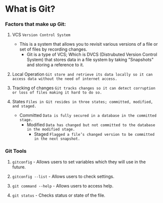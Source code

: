 # What is Git?

### Factors that make up Git:
1. VCS ```Version Control System```
      - This is a system that allows you to revisit various versions of a file or set of files by recording changes.
        - Git is a type of VCS; Which is DVCS (Distrubuted Version Control System) that stores data in a file system by taking "Snapshots" and storing a reference to it.
        
 1. Local Operation ```Git store and retrieve its data locally so it can access data without the need of internet access.```
 
 1. Tracking of changes ```Git tracks changes so it can detect corruption or loss of files making it hard to do so.```
 
 1. States ```Files in Git resides in three states; committed, modified, and staged.```
      - Committed ```Data is fully secured in a database in the committed stage.```
        - Modified ```Data has changed but not committed to the database in the modified stage.```
          - Staged ```Flagged a file’s changed version to be committed in the next snapshot.```
          
  ### Git Tools
  1. ```gitconfig``` - Allows users to set variables which they will use in the future.
  
  1. ```gitconfig --list``` - Allows users to check settings.
  
  1. ```git command --help``` - Allows users to access help.
  
  1. ```git status``` - Checks status or state of the file.
  
 
        

